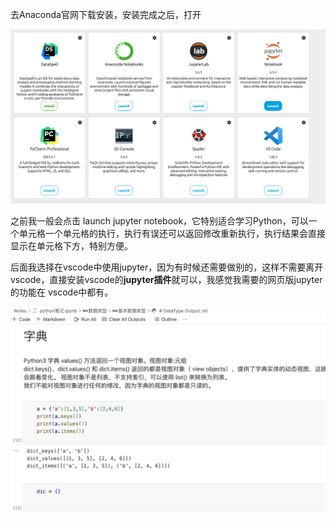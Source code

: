 去Anaconda官网下载安装，安装完成之后，打开

<img src="../markdown_imags/Anaconda.png" style="zoom:50%;" />

之前我一般会点击 launch jupyter notebook，它特别适合学习Python，可以一个单元格一个单元格的执行，执行有误还可以返回修改重新执行，执行结果会直接显示在单元格下方，特别方便。

后面我选择在vscode中使用jupyter，因为有时候还需要做别的，这样不需要离开vscode，直接安装vscode的**jupyter插件**就可以，我感觉我需要的网页版jupyter的功能在 vscode中都有。

![](../markdown_imags/vscode_jupyter.png)

